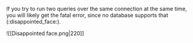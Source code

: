 If you try to run two queries over the same connection at the same time, you will likely get the fatal error, since no database supports that (:disappointed_face:).

![[Disappointed face.png|220]]

